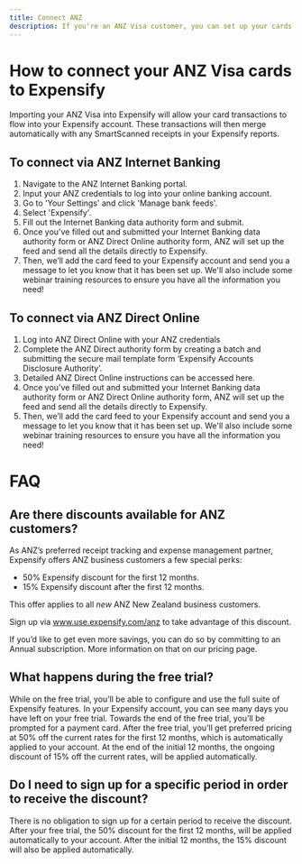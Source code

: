 ```yaml
---
title: Connect ANZ
description: If you're an ANZ Visa customer, you can set up your cards to import transactions directly into Expensify and get a discount on your Expensify subscription.
---
```


# How to connect your ANZ Visa cards to Expensify
Importing your ANZ Visa into Expensify will allow your card transactions to flow into your Expensify account. These transactions will then merge automatically with any SmartScanned receipts in your Expensify reports. 

## To connect via ANZ Internet Banking

1. Navigate to the ANZ Internet Banking portal.
2. Input your ANZ credentials to log into your online banking account.
3. Go to 'Your Settings' and click 'Manage bank feeds'.
4. Select 'Expensify'.
5. Fill out the Internet Banking data authority form and submit. 
6. Once you’ve filled out and submitted your Internet Banking data authority form or ANZ Direct Online authority form, ANZ will set up the feed and send all the details directly to Expensify.
7. Then, we’ll add the card feed to your Expensify account and send you a message to let you know that it has been set up. We'll also include some webinar training resources to ensure you have all the information you need!

## To connect via ANZ Direct Online

1. Log into ANZ Direct Online with your ANZ credentials
2. Complete the ANZ Direct authority form by creating a batch and submitting the secure mail template form ‘Expensify Accounts Disclosure Authority’. 
3. Detailed ANZ Direct Online instructions can be accessed here.
4. Once you’ve filled out and submitted your Internet Banking data authority form or ANZ Direct Online authority form, ANZ will set up the feed and send all the details directly to Expensify.
5. Then, we’ll add the card feed to your Expensify account and send you a message to let you know that it has been set up. We'll also include some webinar training resources to ensure you have all the information you need!

# FAQ
## Are there discounts available for ANZ customers?

As ANZ’s preferred receipt tracking and expense management partner, Expensify offers ANZ business customers a few special perks:
- 50% Expensify discount for the first 12 months.
- 15% Expensify discount after the first 12 months.

This offer applies to all *new* ANZ New Zealand business customers.

Sign up via www.use.expensify.com/anz to take advantage of this discount. 

If you’d like to get even more savings, you can do so by committing to an Annual subscription. More information on that on our pricing page.

## What happens during the free trial?

While on the free trial, you’ll be able to configure and use the full suite of Expensify features. In your Expensify account, you can see many days you have left on your free trial. Towards the end of the free trial, you’ll be prompted for a payment card. 
After the free trial, you’ll get preferred pricing at 50% off the current rates for the first 12 months, which is automatically applied to your account. At the end of the initial 12 months, the ongoing discount of 15% off the current rates, will be applied automatically.

## Do I need to sign up for a specific period in order to receive the discount?
There is no obligation to sign up for a certain period to receive the discount. After your free trial, the 50% discount for the first 12 months, will be applied automatically to your account. After the initial 12 months, the 15% discount will also be applied automatically.
